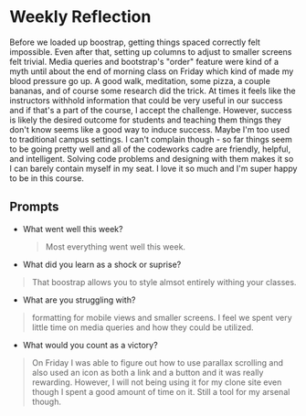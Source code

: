 # Weekly Reflection
Before we loaded up boostrap, getting things spaced correctly felt impossible. Even after that, setting up columns to adjust to smaller screens felt trivial. Media queries and bootstrap's "order" feature were kind of a myth until about the end of morning class on Friday which kind of made my blood pressure go up. A good walk, meditation, some pizza, a couple bananas, and of course some research did the trick. At times it feels like the instructors withhold information that could be very useful in our success and if that's a part of the course, I accept the challenge. However, success is likely the desired outcome for students and teaching them things they don't know seems like a good way to induce success. Maybe I'm too used to traditional campus settings. I can't complain though - so far things seem to be going pretty well and all of the codeworks cadre are friendly, helpful, and intelligent. Solving code problems and designing with them makes it so I can barely contain myself in my seat. I love it so much and I'm super happy to be in this course.

## Prompts
- What went well this week?
  >Most everything went well this week. 

- What did you learn as a shock or suprise?
>That boostrap allows you to style almsot entirely withing your classes.

- What are you struggling with?
>formatting for mobile views and smaller screens. I feel we spent very little time on media queries and how they could be utilized.

- What would you count as a victory?
>On Friday I was able to figure out how to use parallax scrolling and also used an icon as both a link and a button and it was really rewarding. However, I will not being using it for my clone site even though I spent a good amount of time on it. Still a tool for my arsenal though.